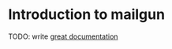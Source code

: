 # Introduction to mailgun

TODO: write [great documentation](http://jacobian.org/writing/what-to-write/)
